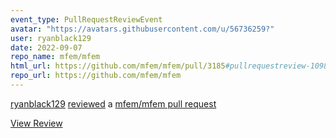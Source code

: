 ```yaml
---
event_type: PullRequestReviewEvent
avatar: "https://avatars.githubusercontent.com/u/56736259?"
user: ryanblack129
date: 2022-09-07
repo_name: mfem/mfem
html_url: https://github.com/mfem/mfem/pull/3185#pullrequestreview-1098396151
repo_url: https://github.com/mfem/mfem
---
```


<a href='https://github.com/ryanblack129' target='_blank'>ryanblack129</a> <a href='https://github.com/mfem/mfem/pull/3185#pullrequestreview-1098396151' target='_blank'>reviewed</a> a <a href='https://github.com/mfem/mfem/pull/3185' target='_blank'>mfem/mfem pull request</a>

<small></small>

<a href='https://github.com/mfem/mfem/pull/3185#pullrequestreview-1098396151' target='_blank'>View Review</a>
